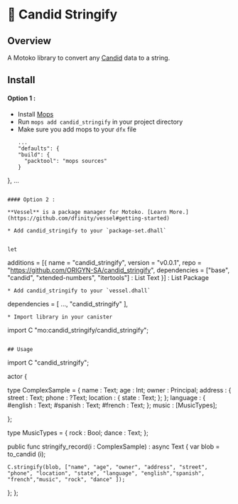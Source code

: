 # 🚀 Candid Stringify


## Overview
A Motoko library to convert any [Candid](https://github.com/dfinity/candid) data to a string.

## Install

#### Option 1 :

* Install [Mops](https://j4mwm-bqaaa-aaaam-qajbq-cai.ic0.app/#/docs/install)
* Run `mops add candid_stringify` in your project directory
* Make sure you add mops to your `dfx` file
  ```
  ...
  "defaults": {
  "build": {
    "packtool": "mops sources"
  }
},
...
```

#### Option 2 :

**Vessel** is a package manager for Motoko. [Learn More.](https://github.com/dfinity/vessel#getting-started)

* Add candid_stringify to your `package-set.dhall`
  
  ```
    let
  additions =
      [{ 
        name = "candid_stringify", 
        version = "v0.0.1", 
        repo = "https://github.com/ORIGYN-SA/candid_stringify", 
        dependencies = ["base", "candid", "xtended-numbers", "itertools"] : List Text
      }] : List Package
  ```
* Add candid_stringify to your `vessel.dhall`
  
  ```
  dependencies = [ ..., "candid_stringify" ],
  ```
* Import library in your canister
  
  ```
  import C "mo:candid_stringify/candid_stringify";
  ```

## Usage

```

import C "candid_stringify";

actor {
    
  type ComplexSample = {
    name : Text;
    age : Int;
    owner : Principal;
    address : {
      street : Text;
      phone : ?Text;
      location : {
        state : Text; 
      };
    };
    language : {
      #english : Text;
      #spanish : Text;
      #french : Text;
    };
    music : [MusicTypes];

  };

  type MusicTypes = {
    rock : Bool;
    dance : Text;
  };
    

  public func stringify_record(i : ComplexSample) : async Text {
    var blob = to_candid (i);

    C.stringify(blob, ["name", "age", "owner", "address", "street", "phone", "location", "state", "language", "english","spanish", "french","music", "rock", "dance" ]);
  };
};
```
